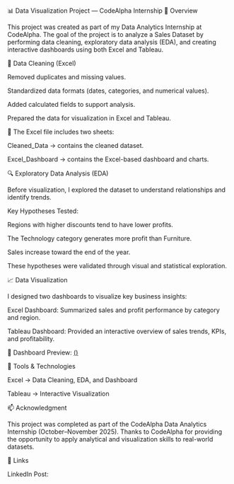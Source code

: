 📊 Data Visualization Project — CodeAlpha Internship
🧩 Overview

This project was created as part of my Data Analytics Internship at CodeAlpha.
The goal of the project is to analyze a Sales Dataset by performing data cleaning, exploratory data analysis (EDA), and creating interactive dashboards using both Excel and Tableau.

🧹 Data Cleaning (Excel)

Removed duplicates and missing values.

Standardized data formats (dates, categories, and numerical values).

Added calculated fields to support analysis.

Prepared the data for visualization in Excel and Tableau.

📄 The Excel file includes two sheets:

Cleaned_Data → contains the cleaned dataset.

Excel_Dashboard → contains the Excel-based dashboard and charts.

🔍 Exploratory Data Analysis (EDA)

Before visualization, I explored the dataset to understand relationships and identify trends.

Key Hypotheses Tested:

Regions with higher discounts tend to have lower profits.

The Technology category generates more profit than Furniture.

Sales increase toward the end of the year.

These hypotheses were validated through visual and statistical exploration.

📈 Data Visualization

I designed two dashboards to visualize key business insights:

Excel Dashboard: Summarized sales and profit performance by category and region.

Tableau Dashboard: Provided an interactive overview of sales trends, KPIs, and profitability.

📸 Dashboard Preview: [(<tableau dashboard-1.png>)](https://github.com/hana-elkholy/CodeAlpha_DataVisualization_Project/blob/main/tableau%20dashboard.png)


🧰 Tools & Technologies

Excel → Data Cleaning, EDA, and Dashboard

Tableau → Interactive Visualization

📫 Acknowledgment

This project was completed as part of the CodeAlpha Data Analytics Internship (October–November 2025).
Thanks to CodeAlpha for providing the opportunity to apply analytical and visualization skills to real-world datasets.

🔗 Links


LinkedIn Post:
